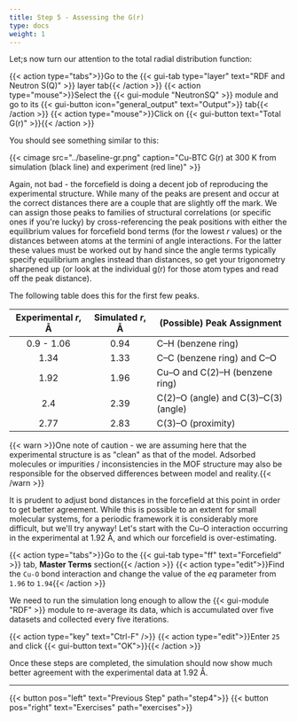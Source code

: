 ```yaml
---
title: Step 5 - Assessing the G(r)
type: docs
weight: 1
---
```


Let;s now turn our attention to the total radial distribution function:

{{< action type="tabs">}}Go to the {{< gui-tab type="layer" text="RDF and Neutron S(Q)" >}} layer tab{{< /action >}}
{{< action type="mouse">}}Select the {{< gui-module "NeutronSQ" >}} module and go to its {{< gui-button icon="general_output" text="Output">}} tab{{< /action >}}
{{< action type="mouse">}}Click on {{< gui-button text="Total G(r)" >}}{{< /action >}}

You should see something similar to this:

{{< cimage src="../baseline-gr.png" caption="Cu-BTC G(r) at 300 K from simulation (black line) and experiment (red line)" >}}

Again, not bad - the forcefield is doing a decent job of reproducing the experimental structure. While many of the peaks are present and occur at the correct distances there are a couple that are slightly off the mark. We can assign those peaks to families of structural correlations (or specific ones if you're lucky) by cross-referencing the peak positions with either the equilibrium values for forcefield bond terms (for the lowest $r$ values) or the distances between atoms at the termini of angle interactions. For the latter these values must be worked out by hand since the angle terms typically specify equilibrium angles instead than distances, so get your trigonometry sharpened up (or look at the individual g(r) for those atom types and read off the peak distance).

The following table does this for the first few peaks.

|Experimental $r$, &#8491;|Simulated $r$, &#8491;|(Possible) Peak Assignment|
|:----------:|:--------:|---------|
|0.9 - 1.06|0.94|C&ndash;H (benzene ring)|
|1.34|1.33|C&ndash;C (benzene ring) and C&ndash;O|
|1.92|1.96|Cu&ndash;O and C(2)&ndash;H (benzene ring)|
|2.4|2.39|C(2)&ndash;O (angle) and C(3)&ndash;C(3) (angle)|
|2.77|2.83|C(3)&ndash;O (proximity)|

{{< warn >}}One note of caution - we are assuming here that the experimental structure is as "clean" as that of the model. Adsorbed molecules or impurities / inconsistencies in the MOF structure may also be responsible for the observed differences between model and reality.{{< /warn >}}

It is prudent to adjust bond distances in the forcefield at this point in order to get better agreement. While this is possible to an extent for small molecular systems, for a periodic framework it is considerably more difficult, but we'll try anyway! Let's start with the Cu&ndash;O interaction occurring in the experimental at 1.92 &#8491;, and which our forcefield is over-estimating.

{{< action type="tabs">}}Go to the {{< gui-tab type="ff" text="Forcefield" >}} tab, **Master Terms** section{{< /action >}}
{{< action type="edit">}}Find the `Cu-O` bond interaction and change the value of the _eq_ parameter from `1.96` to `1.94`{{< /action >}}

We need to run the simulation long enough to allow the {{< gui-module "RDF" >}} module to re-average its data, which is accumulated over five datasets and collected every five iterations.

{{< action type="key" text="Ctrl-F" />}}
{{< action type="edit">}}Enter `25` and click {{< gui-button text="OK">}}{{< /action >}}

Once these steps are completed, the simulation should now show much better agreement with the experimental data at 1.92 &#8491;.

 * * *
{{< button pos="left" text="Previous Step" path="step4">}}
{{< button pos="right" text="Exercises" path="exercises">}}
